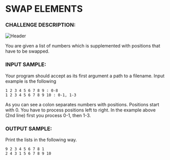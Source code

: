 # SWAP ELEMENTS

### CHALLENGE DESCRIPTION:

![Header](https://i.imgur.com/0TWB2tF.png)

You are given a list of numbers which is supplemented with positions that have to be swapped.

### INPUT SAMPLE:

Your program should accept as its first argument a path to a filename. Input example is the following

```
1 2 3 4 5 6 7 8 9 : 0-8
1 2 3 4 5 6 7 8 9 10 : 0-1, 1-3
```  
As you can see a colon separates numbers with positions. 
Positions start with 0. 
You have to process positions left to right. In the example above (2nd line) first you process 0-1, then 1-3.

### OUTPUT SAMPLE:

Print the lists in the following way.

```
9 2 3 4 5 6 7 8 1
2 4 3 1 5 6 7 8 9 10
```